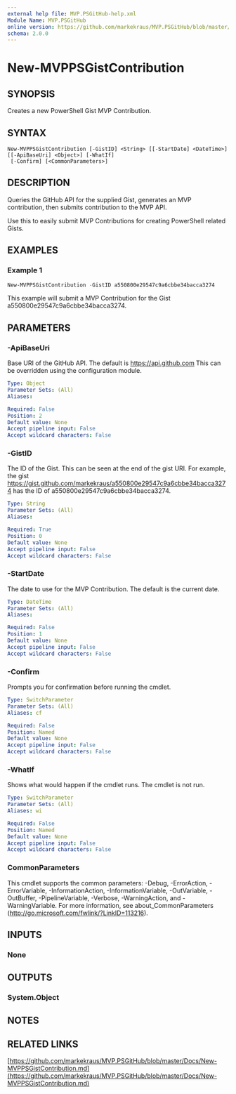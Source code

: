 ```yaml
---
external help file: MVP.PSGitHub-help.xml
Module Name: MVP.PSGitHub
online version: https://github.com/markekraus/MVP.PSGitHub/blob/master/Docs/New-MVPPSGistContribution.md
schema: 2.0.0
---
```


# New-MVPPSGistContribution

## SYNOPSIS
Creates a new PowerShell Gist MVP Contribution.

## SYNTAX

```
New-MVPPSGistContribution [-GistID] <String> [[-StartDate] <DateTime>] [[-ApiBaseUri] <Object>] [-WhatIf]
 [-Confirm] [<CommonParameters>]
```

## DESCRIPTION
Queries the GitHub API for the supplied Gist,
generates an MVP contribution,
then submits contribution to the MVP API.

Use this to easily submit MVP Contributions for creating PowerShell related Gists.

## EXAMPLES

### Example 1
```powershell
New-MVPPSGistContribution -GistID a550800e29547c9a6cbbe34bacca3274
```

This example will submit a MVP Contribution for the Gist a550800e29547c9a6cbbe34bacca3274.

## PARAMETERS

### -ApiBaseUri
Base URI of the GitHub API.
The default is https://api.github.com
This can be overridden using the configuration module.

```yaml
Type: Object
Parameter Sets: (All)
Aliases:

Required: False
Position: 2
Default value: None
Accept pipeline input: False
Accept wildcard characters: False
```

### -GistID
The ID of the Gist.
This can be seen at the end of the gist URI.
For example, the gist
https://gist.github.com/markekraus/a550800e29547c9a6cbbe34bacca3274
has the ID of a550800e29547c9a6cbbe34bacca3274.

```yaml
Type: String
Parameter Sets: (All)
Aliases:

Required: True
Position: 0
Default value: None
Accept pipeline input: False
Accept wildcard characters: False
```

### -StartDate
The date to use for the MVP Contribution.
The default is the current date.

```yaml
Type: DateTime
Parameter Sets: (All)
Aliases:

Required: False
Position: 1
Default value: None
Accept pipeline input: False
Accept wildcard characters: False
```

### -Confirm
Prompts you for confirmation before running the cmdlet.

```yaml
Type: SwitchParameter
Parameter Sets: (All)
Aliases: cf

Required: False
Position: Named
Default value: None
Accept pipeline input: False
Accept wildcard characters: False
```

### -WhatIf
Shows what would happen if the cmdlet runs.
The cmdlet is not run.

```yaml
Type: SwitchParameter
Parameter Sets: (All)
Aliases: wi

Required: False
Position: Named
Default value: None
Accept pipeline input: False
Accept wildcard characters: False
```

### CommonParameters
This cmdlet supports the common parameters: -Debug, -ErrorAction, -ErrorVariable, -InformationAction, -InformationVariable, -OutVariable, -OutBuffer, -PipelineVariable, -Verbose, -WarningAction, and -WarningVariable. For more information, see about_CommonParameters (http://go.microsoft.com/fwlink/?LinkID=113216).

## INPUTS

### None

## OUTPUTS

### System.Object

## NOTES

## RELATED LINKS

[https://github.com/markekraus/MVP.PSGitHub/blob/master/Docs/New-MVPPSGistContribution.md](https://github.com/markekraus/MVP.PSGitHub/blob/master/Docs/New-MVPPSGistContribution.md)
